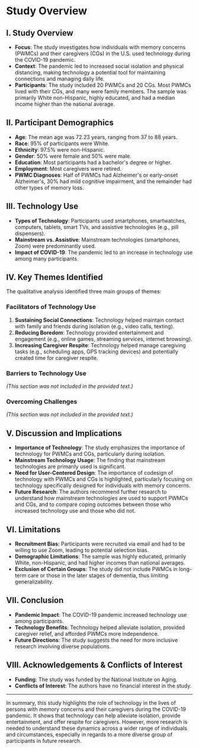 # Study Overview

## I. Study Overview

- **Focus**: The study investigates how individuals with memory concerns (PWMCs) and their caregivers (CGs) in the U.S. used technology during the COVID-19 pandemic.  
- **Context**: The pandemic led to increased social isolation and physical distancing, making technology a potential tool for maintaining connections and managing daily life.  
- **Participants**: The study included 20 PWMCs and 20 CGs. Most PWMCs lived with their CGs, and many were family members. The sample was primarily White non-Hispanic, highly educated, and had a median income higher than the national average.

## II. Participant Demographics

- **Age**: The mean age was 72.23 years, ranging from 37 to 88 years.  
- **Race**: 95% of participants were White.  
- **Ethnicity**: 97.5% were non-Hispanic.  
- **Gender**: 50% were female and 50% were male.  
- **Education**: Most participants had a bachelor's degree or higher.  
- **Employment**: Most caregivers were retired.  
- **PWMC Diagnoses**: Half of PWMCs had Alzheimer's or early-onset Alzheimer's, 30% had mild cognitive impairment, and the remainder had other types of memory loss.

## III. Technology Use

- **Types of Technology**: Participants used smartphones, smartwatches, computers, tablets, smart TVs, and assistive technologies (e.g., pill dispensers).  
- **Mainstream vs. Assistive**: Mainstream technologies (smartphones, Zoom) were predominantly used.  
- **Impact of COVID-19**: The pandemic led to an increase in technology use among many participants.

## IV. Key Themes Identified

The qualitative analysis identified three main groups of themes:

### Facilitators of Technology Use
1. **Sustaining Social Connections**: Technology helped maintain contact with family and friends during isolation (e.g., video calls, texting).  
2. **Reducing Boredom**: Technology provided entertainment and engagement (e.g., online games, streaming services, internet browsing).  
3. **Increasing Caregiver Respite**: Technology helped manage caregiving tasks (e.g., scheduling apps, GPS tracking devices) and potentially created time for caregiver respite.  

### Barriers to Technology Use  
*(This section was not included in the provided text.)*

### Overcoming Challenges  
*(This section was not included in the provided text.)*

## V. Discussion and Implications

- **Importance of Technology**: The study emphasizes the importance of technology for PWMCs and CGs, particularly during isolation.  
- **Mainstream Technology Usage**: The finding that mainstream technologies are primarily used is significant.  
- **Need for User-Centered Design**: The importance of codesign of technology with PWMCs and CGs is highlighted, particularly focusing on technology specifically designed for individuals with memory concerns.  
- **Future Research**: The authors recommend further research to understand how mainstream technologies are used to support PWMCs and CGs, and to compare coping outcomes between those who increased technology use and those who did not.

## VI. Limitations

- **Recruitment Bias**: Participants were recruited via email and had to be willing to use Zoom, leading to potential selection bias.  
- **Demographic Limitations**: The sample was highly educated, primarily White, non-Hispanic, and had higher incomes than national averages.  
- **Exclusion of Certain Groups**: The study did not include PWMCs in long-term care or those in the later stages of dementia, thus limiting generalizability.

## VII. Conclusion

- **Pandemic Impact**: The COVID-19 pandemic increased technology use among participants.  
- **Technology Benefits**: Technology helped alleviate isolation, provided caregiver relief, and afforded PWMCs more independence.  
- **Future Directions**: The study suggests the need for more inclusive research involving diverse populations.

## VIII. Acknowledgements & Conflicts of Interest

- **Funding**: The study was funded by the National Institute on Aging.  
- **Conflicts of Interest**: The authors have no financial interest in the study.

---

In summary, this study highlights the role of technology in the lives of persons with memory concerns and their caregivers during the COVID-19 pandemic. It shows that technology can help alleviate isolation, provide entertainment, and offer respite for caregivers. However, more research is needed to understand these dynamics across a wider range of individuals and circumstances, especially in regards to a more diverse group of participants in future research.
